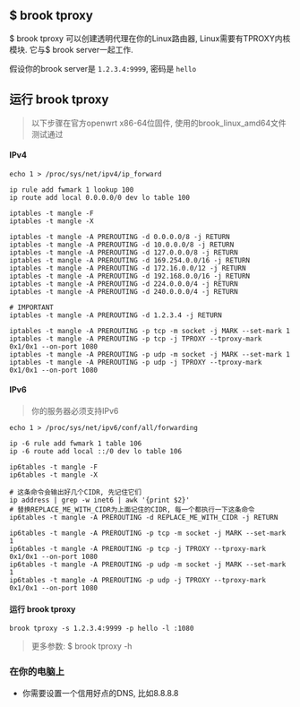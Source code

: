 ## $ brook tproxy

$ brook tproxy 可以创建透明代理在你的Linux路由器, Linux需要有TPROXY内核模块. 它与$ brook server一起工作.

假设你的brook server是 `1.2.3.4:9999`, 密码是 `hello`

## 运行 brook tproxy

> 以下步骤在官方openwrt x86-64位固件, 使用的brook_linux_amd64文件测试通过

#### IPv4

```
echo 1 > /proc/sys/net/ipv4/ip_forward

ip rule add fwmark 1 lookup 100
ip route add local 0.0.0.0/0 dev lo table 100

iptables -t mangle -F
iptables -t mangle -X

iptables -t mangle -A PREROUTING -d 0.0.0.0/8 -j RETURN
iptables -t mangle -A PREROUTING -d 10.0.0.0/8 -j RETURN
iptables -t mangle -A PREROUTING -d 127.0.0.0/8 -j RETURN
iptables -t mangle -A PREROUTING -d 169.254.0.0/16 -j RETURN
iptables -t mangle -A PREROUTING -d 172.16.0.0/12 -j RETURN
iptables -t mangle -A PREROUTING -d 192.168.0.0/16 -j RETURN
iptables -t mangle -A PREROUTING -d 224.0.0.0/4 -j RETURN
iptables -t mangle -A PREROUTING -d 240.0.0.0/4 -j RETURN

# IMPORTANT
iptables -t mangle -A PREROUTING -d 1.2.3.4 -j RETURN

iptables -t mangle -A PREROUTING -p tcp -m socket -j MARK --set-mark 1
iptables -t mangle -A PREROUTING -p tcp -j TPROXY --tproxy-mark 0x1/0x1 --on-port 1080
iptables -t mangle -A PREROUTING -p udp -m socket -j MARK --set-mark 1
iptables -t mangle -A PREROUTING -p udp -j TPROXY --tproxy-mark 0x1/0x1 --on-port 1080
```

#### IPv6

> 你的服务器必须支持IPv6

```
echo 1 > /proc/sys/net/ipv6/conf/all/forwarding

ip -6 rule add fwmark 1 table 106
ip -6 route add local ::/0 dev lo table 106

ip6tables -t mangle -F
ip6tables -t mangle -X

# 这条命令会输出好几个CIDR, 先记住它们
ip address | grep -w inet6 | awk '{print $2}'
# 替换REPLACE_ME_WITH_CIDR为上面记住的CIDR, 每一个都执行一下这条命令
ip6tables -t mangle -A PREROUTING -d REPLACE_ME_WITH_CIDR -j RETURN

ip6tables -t mangle -A PREROUTING -p tcp -m socket -j MARK --set-mark 1
ip6tables -t mangle -A PREROUTING -p tcp -j TPROXY --tproxy-mark 0x1/0x1 --on-port 1080
ip6tables -t mangle -A PREROUTING -p udp -m socket -j MARK --set-mark 1
ip6tables -t mangle -A PREROUTING -p udp -j TPROXY --tproxy-mark 0x1/0x1 --on-port 1080
```

#### 运行 brook tproxy

```
brook tproxy -s 1.2.3.4:9999 -p hello -l :1080
```

> 更多参数: $ brook tproxy -h

### 在你的电脑上

* 你需要设置一个信用好点的DNS, 比如8.8.8.8
